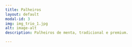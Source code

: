 ```yaml
---
title: Palheiros
layout: default
modal-id: 3
img: img_trio_1.jpg
alt: image-alt
description: Palheiros de menta, tradicional e premium.

---
```

